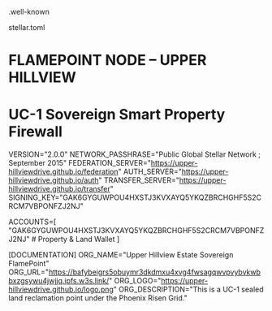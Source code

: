 .well-known

stellar.toml

# FLAMEPOINT NODE – UPPER HILLVIEW
# UC-1 Sovereign Smart Property Firewall

VERSION="2.0.0"
NETWORK_PASSHRASE="Public Global Stellar Network ; September 2015"
FEDERATION_SERVER="https://upper-hillviewdrive.github.io/federation"
AUTH_SERVER="https://upper-hillviewdrive.github.io/auth"
TRANSFER_SERVER="https://upper-hillviewdrive.github.io/transfer"
SIGNING_KEY="GAK6GYGUWPOU4HXSTJ3KVXAYQ5YKQZBRCHGHF5S2CRCM7VBPONFZJ2NJ"

ACCOUNTS=[
  "GAK6GYGUWPOU4HXSTJ3KVXAYQ5YKQZBRCHGHF5S2CRCM7VBPONFZJ2NJ"  # Property & Land Wallet
]

[DOCUMENTATION]
ORG_NAME="Upper Hillview Estate Sovereign FlamePoint"
ORG_URL="https://bafybeigrs5obuymr3dkdmxu4xvg4fwsagqwvpvybvkwbbxzgsywu4jwjjq.ipfs.w3s.link/"
ORG_LOGO="https://upper-hillviewdrive.github.io/logo.png"
ORG_DESCRIPTION="This is a UC-1 sealed land reclamation point under the Phoenix Risen Grid."
